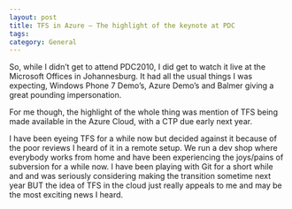 ```yaml
---
layout: post
title: TFS in Azure – The highlight of the keynote at PDC
tags: 
category: General
---
```

So, while I didn’t get to attend PDC2010, I did get to watch it live at the Microsoft Offices in Johannesburg. It had all the usual things I was expecting, Windows Phone 7 Demo’s, Azure Demo’s and Balmer giving a great pounding impersonation.

For me though, the highlight of the whole thing was mention of TFS being made available in the Azure Cloud, with a CTP due early next year.

I have been eyeing TFS for a while now but decided against it because of the poor reviews I heard of it in a remote setup. We run a dev shop where everybody works from home and have been experiencing the joys/pains of subversion for a while now. I have been playing with Git for a short while and and was seriously considering making the transition sometime next year BUT the idea of TFS in the cloud just really appeals to me and may be the most exciting news I heard.
